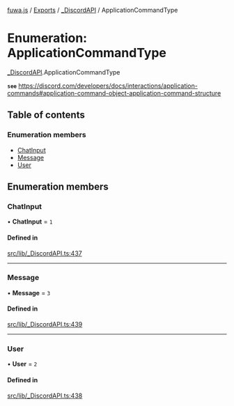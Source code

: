 [fuwa.js](../README.md) / [Exports](../modules.md) / [_DiscordAPI](../modules/_DiscordAPI.md) / ApplicationCommandType

# Enumeration: ApplicationCommandType

[_DiscordAPI](../modules/_DiscordAPI.md).ApplicationCommandType

**`see`** https://discord.com/developers/docs/interactions/application-commands#application-command-object-application-command-structure

## Table of contents

### Enumeration members

- [ChatInput](_DiscordAPI.ApplicationCommandType.md#chatinput)
- [Message](_DiscordAPI.ApplicationCommandType.md#message)
- [User](_DiscordAPI.ApplicationCommandType.md#user)

## Enumeration members

### ChatInput

• **ChatInput** = `1`

#### Defined in

[src/lib/_DiscordAPI.ts:437](https://github.com/Fuwajs/Fuwa.js/blob/60995b2/src/lib/_DiscordAPI.ts#L437)

___

### Message

• **Message** = `3`

#### Defined in

[src/lib/_DiscordAPI.ts:439](https://github.com/Fuwajs/Fuwa.js/blob/60995b2/src/lib/_DiscordAPI.ts#L439)

___

### User

• **User** = `2`

#### Defined in

[src/lib/_DiscordAPI.ts:438](https://github.com/Fuwajs/Fuwa.js/blob/60995b2/src/lib/_DiscordAPI.ts#L438)
